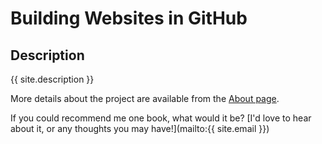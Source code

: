 # Building Websites in GitHub

## Description
{{ site.description }}

More details about the project are available from the [About page](about).

If you could recommend me one book, what would it be? [I'd love to hear about it, or any thoughts you may have!](mailto:{{ site.email }})

